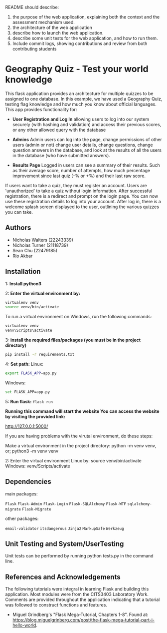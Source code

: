 README should describe:
1. the purpose of the web application, explaining both the context and the assessment mechanism used. 
2. the architecture of the web application 
3. describe how to launch the web application. 
4. describe some unit tests for the web application, and how to run them. 
5. Include commit logs, showing contributions and review from both contributing students

# Geography Quiz - Test your world knowledge
This flask application provides an architecture for multiple quizzes to be assigned to one database.
In this example, we have used a Geography Quiz, testing flag knowledge and how much you know about official languages.
This app provides functionality for:

- **User Registration and Log In** allowing users to log into our system securely (with hashing and validation) and access their previous scores, or any other allowed query with the database

- **Admins** Admin users can log into the page, change permissions of other users (admin or not) change user details, change questions, change question answers in the database, and look at the results of all the users in the database (who have submitted answers).

- **Results Page** Logged in users can see a summary of their results. Such as their average score, number of attempts, how much percentage improvement since last quiz (-% or +%) and their last raw score.

If users want to take a quiz, they must register an account. Users are 'unauthorized' to take a quiz without login information. After successful registration, there is a redirect and prompt on the login page. You can now use these registration details to log into your account. 
After log in, there is a welcome splash screen displayed to the user, outlining the various quizzes you can take.

## Authors
  * Nicholas Walters (22243339)
  * Nicholas Turner (21118739)
  * Sean Chu (22479185)
  * Rio Akbar


## Installation 
1:
**Install python3**

2:
**Enter the virtual environment by:**
```bash
virtualenv venv
source venv/bin/activate
```

To run a virtual environment on Windows, run the following commands:

```bash
virtualenv venv
venv\Scripts\activate
```

3:
**install the required files/packages (you must be in the project directory)**
```bash
pip install -r requirements.txt
```

4:
**Set path:**
Linux: 
```bash 
export FLASK_APP=app.py
```
Windows: 
```bash
set FLASK_APP=app.py
```

5:
**Run flask:**
```flask run```

**Running this command will start the website
You can access the website by visiting the provided link:**

http://127.0.0.1:5000/





If you are having problems with the virutal environment, do these steps:

Make a virtual environment in the project directory: 
python -m venv venv, or; python3 -m venv venv

2: Enter the virtual environment 
Linux by: source venv/bin/activate
Windows: venv/Scripts/activate


## Dependencies 
main packages:

`Flask`
`Flask-Admin`
`Flask-Login`
`Flask-SQLAlchemy`
`Flask-WTF`
`sqlalchemy-migrate`
`Flask-Migrate`

other packages:

`email-validator`
`itsdangerous`
`Jinja2`
`MarkupSafe`
`Werkzeug`

## Unit Testing and System/UserTesting

Unit tests can be performed by running python tests.py in the command line.



## References and Acknowledgements

The following tutorials were integral in learning Flask and building this application. Most modules were from the CITS3403 Laboratory Work. Comments are provided throughout the application indicating that a tutorial was followed to construct functions and features.

  * Miguel Grindberg's "Flask Mega-Tutorial, Chapters 1-8". Found at: https://blog.miguelgrinberg.com/post/the-flask-mega-tutorial-part-i-hello-world. 
